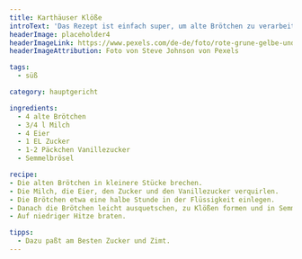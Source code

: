 ```yaml
---
title: Karthäuser Klöße
introText: 'Das Rezept ist einfach super, um alte Brötchen zu verarbeiten. Man kann doch nicht immer nur Frikadellen und Semmelknödel daraus machen.'
headerImage: placeholder4
headerImageLink: https://www.pexels.com/de-de/foto/rote-grune-gelbe-und-blaue-abstrakte-malerei-1283208/
headerImageAttribution: Foto von Steve Johnson von Pexels

tags:
  - süß

category: hauptgericht

ingredients:
  - 4 alte Brötchen
  - 3/4 l Milch
  - 4 Eier
  - 1 EL Zucker
  - 1-2 Päckchen Vanillezucker
  - Semmelbrösel

recipe:
- Die alten Brötchen in kleinere Stücke brechen.
- Die Milch, die Eier, den Zucker und den Vanillezucker verquirlen.
- Die Brötchen etwa eine halbe Stunde in der Flüssigkeit einlegen.
- Danach die Brötchen leicht ausquetschen, zu Klößen formen und in Semmelbröseln wälzen.
- Auf niedriger Hitze braten.

tipps:
  - Dazu paßt am Besten Zucker und Zimt.
---
```


